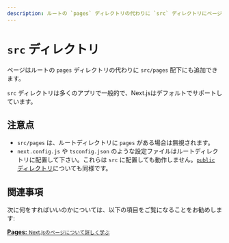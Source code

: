 ```yaml
---
description: ルートの `pages` ディレクトリの代わりに `src` ディレクトリにページを格納します。
---
```


# `src` ディレクトリ

ページはルートの `pages` ディレクトリの代わりに `src/pages` 配下にも追加できます。

`src` ディレクトリは多くのアプリで一般的で、Next.jsはデフォルトでサポートしています。

## 注意点

- `src/pages` は、ルートディレクトリに `pages` がある場合は無視されます。
- `next.config.js` や `tsconfig.json` のような設定ファイルはルートディレクトリに配置して下さい。これらは `src` に配置しても動作しません。[`public` ディレクトリ](/docs/basic-features/static-file-serving.md)についても同様です。

## 関連事項

次に何をすればいいのかについては、以下の項目をご覧になることをお勧めします:

<div class="card">
  <a href="/docs/basic-features/pages.md">
    <b>Pages:</b>
    <small>Next.jsのページについて詳しく学ぶ</small>
  </a>
</div>
